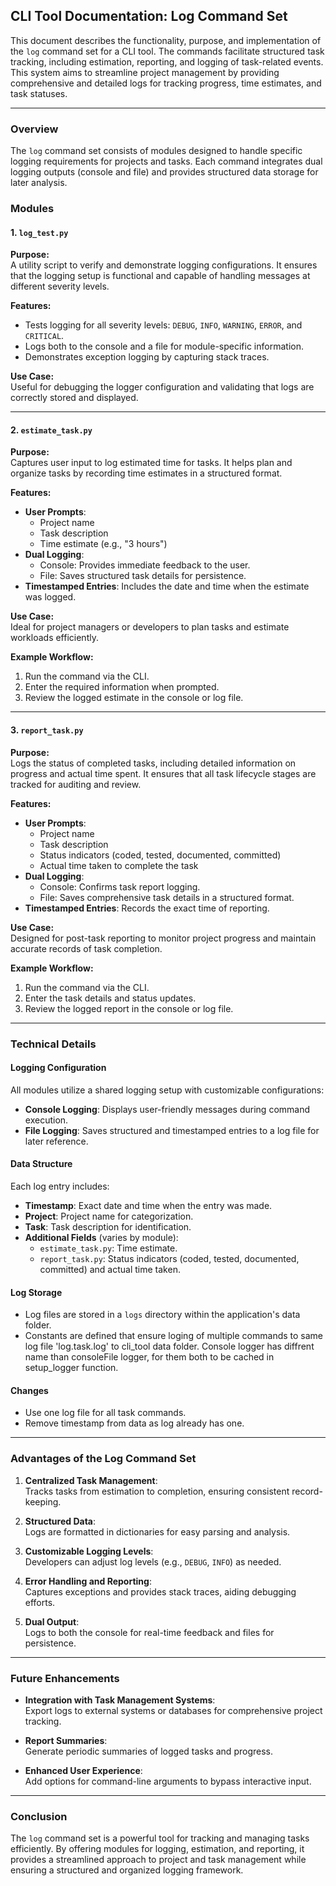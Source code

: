 ## **CLI Tool Documentation: Log Command Set**

This document describes the functionality, purpose, and implementation of the `log` command set for a CLI tool. The commands facilitate structured task tracking, including estimation, reporting, and logging of task-related events. This system aims to streamline project management by providing comprehensive and detailed logs for tracking progress, time estimates, and task statuses.

---

### **Overview**

The `log` command set consists of modules designed to handle specific logging requirements for projects and tasks. Each command integrates dual logging outputs (console and file) and provides structured data storage for later analysis.

### **Modules**

#### **1. `log_test.py`**

**Purpose:**  
A utility script to verify and demonstrate logging configurations. It ensures that the logging setup is functional and capable of handling messages at different severity levels.

**Features:**

-   Tests logging for all severity levels: `DEBUG`, `INFO`, `WARNING`, `ERROR`, and `CRITICAL`.
-   Logs both to the console and a file for module-specific information.
-   Demonstrates exception logging by capturing stack traces.

**Use Case:**  
Useful for debugging the logger configuration and validating that logs are correctly stored and displayed.

---

#### **2. `estimate_task.py`**

**Purpose:**  
Captures user input to log estimated time for tasks. It helps plan and organize tasks by recording time estimates in a structured format.

**Features:**

-   **User Prompts**:
    -   Project name
    -   Task description
    -   Time estimate (e.g., "3 hours")
-   **Dual Logging**:
    -   Console: Provides immediate feedback to the user.
    -   File: Saves structured task details for persistence.
-   **Timestamped Entries**: Includes the date and time when the estimate was logged.

**Use Case:**  
Ideal for project managers or developers to plan tasks and estimate workloads efficiently.

**Example Workflow:**

1. Run the command via the CLI.
2. Enter the required information when prompted.
3. Review the logged estimate in the console or log file.

---

#### **3. `report_task.py`**

**Purpose:**  
Logs the status of completed tasks, including detailed information on progress and actual time spent. It ensures that all task lifecycle stages are tracked for auditing and review.

**Features:**

-   **User Prompts**:
    -   Project name
    -   Task description
    -   Status indicators (coded, tested, documented, committed)
    -   Actual time taken to complete the task
-   **Dual Logging**:
    -   Console: Confirms task report logging.
    -   File: Saves comprehensive task details in a structured format.
-   **Timestamped Entries**: Records the exact time of reporting.

**Use Case:**  
Designed for post-task reporting to monitor project progress and maintain accurate records of task completion.

**Example Workflow:**

1. Run the command via the CLI.
2. Enter the task details and status updates.
3. Review the logged report in the console or log file.

---

### **Technical Details**

#### **Logging Configuration**

All modules utilize a shared logging setup with customizable configurations:

-   **Console Logging**: Displays user-friendly messages during command execution.
-   **File Logging**: Saves structured and timestamped entries to a log file for later reference.

#### **Data Structure**

Each log entry includes:

-   **Timestamp**: Exact date and time when the entry was made.
-   **Project**: Project name for categorization.
-   **Task**: Task description for identification.
-   **Additional Fields** (varies by module):
    -   `estimate_task.py`: Time estimate.
    -   `report_task.py`: Status indicators (coded, tested, documented, committed) and actual time taken.

#### **Log Storage**

-   Log files are stored in a `logs` directory within the application's data folder.
-   Constants are defined that ensure loging of multiple commands to same log file 'log.task.log' to cli_tool data folder. Console logger has diffrent name than consoleFile logger, for them both to be cached in setup_logger function.

#### **Changes**

-   Use one log file for all task commands.
-   Remove timestamp from data as log already has one.

---

### **Advantages of the Log Command Set**

1. **Centralized Task Management**:  
   Tracks tasks from estimation to completion, ensuring consistent record-keeping.

2. **Structured Data**:  
   Logs are formatted in dictionaries for easy parsing and analysis.

3. **Customizable Logging Levels**:  
   Developers can adjust log levels (e.g., `DEBUG`, `INFO`) as needed.

4. **Error Handling and Reporting**:  
   Captures exceptions and provides stack traces, aiding debugging efforts.

5. **Dual Output**:  
   Logs to both the console for real-time feedback and files for persistence.

---

### **Future Enhancements**

-   **Integration with Task Management Systems**:  
    Export logs to external systems or databases for comprehensive project tracking.

-   **Report Summaries**:  
    Generate periodic summaries of logged tasks and progress.

-   **Enhanced User Experience**:  
    Add options for command-line arguments to bypass interactive input.

---

### **Conclusion**

The `log` command set is a powerful tool for tracking and managing tasks efficiently. By offering modules for logging, estimation, and reporting, it provides a streamlined approach to project and task management while ensuring a structured and organized logging framework.
